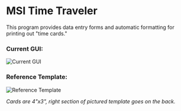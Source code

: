 # MSI Time Traveler

This program provides data entry forms and automatic formatting for printing out "time cards."

### Current GUI:
![Current GUI](../media/gui.png)

### Reference Template:
![Reference Template](../media/card_template.png)

*Cards are 4"x3", right section of pictured template goes on the back.*